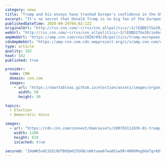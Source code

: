 ```yaml
---
category: news
title: "Trump and his envoys have trashed Europe's confidence in the US. The damage might be irreparable"
excerpt: "It's no secret that Donald Trump is no big fan of the European Union. Over the past four years, the US President has talked positively about Brexit and claimed that the bloc was created in order to \"take advantage of the United States.\"\n    \n"
publishedDateTime: 2020-09-26T04:02:12Z
originalUrl: "http://rss.cnn.com/~r/rss/cnn_allpolitics/~3/lEQBD1TGo20/index.html"
webUrl: "http://rss.cnn.com/~r/rss/cnn_allpolitics/~3/lEQBD1TGo20/index.html"
ampWebUrl: "https://amp.cnn.com/cnn/2020/09/26/politics/trump-european-union-diplomacy-intl-analysis/index.html"
cdnAmpWebUrl: "https://amp-cnn-com.cdn.ampproject.org/c/s/amp.cnn.com/cnn/2020/09/26/politics/trump-european-union-diplomacy-intl-analysis/index.html"
type: article
quality: 162
heat: 162
published: true

provider:
  name: CNN
  domain: cnn.com
  images:
    - url: "https://smartableai.github.io/election/assets/images/organizations/cnn.com-50x50.jpg"
      width: 50
      height: 50

topics:
  - Election
  - Democratic Voice

images:
  - url: "https://cdn.cnn.com/cnnnext/dam/assets/200703112839-01-trump-europe-relations-super-tease.jpg"
    width: 1100
    height: 619
    isCached: true

secured: "IHoWK5uHC2GZc0UTBXQmd1TUGN/u6Ktuew67wuHIswXRr4HOhMxgGGeTgrkDt0Dn+STdVuhRYZYVEgYksCxWjo2aJnY+r3FUpFCCtLOcb1VqcOseJ6tnBwnuDwaMbm/g74Njd1iP7DM7IkCz4szTE+/GIZY19f0EyyOZK5h9BG74vPZpXQJ9TiJ57FJnxWSbuisTo/R4l2lsFG7dgnpbvSmY3VYPh7lYHUvCGxAwzX7fmagOnVyBqzGQ7/BgNeVOpxX+9orInhNEb08zmFPuaT8Gri7ikxO4qFcYNRk1rUag4C3eiGK6gncvz+Tl0Fv/qeG71TK5A5ENuw8wIL3Ilp06uSbMHhudO9wvnIIDl3Q=;ZFJyTLYjkh9runl4bMIGmg=="
---
```


